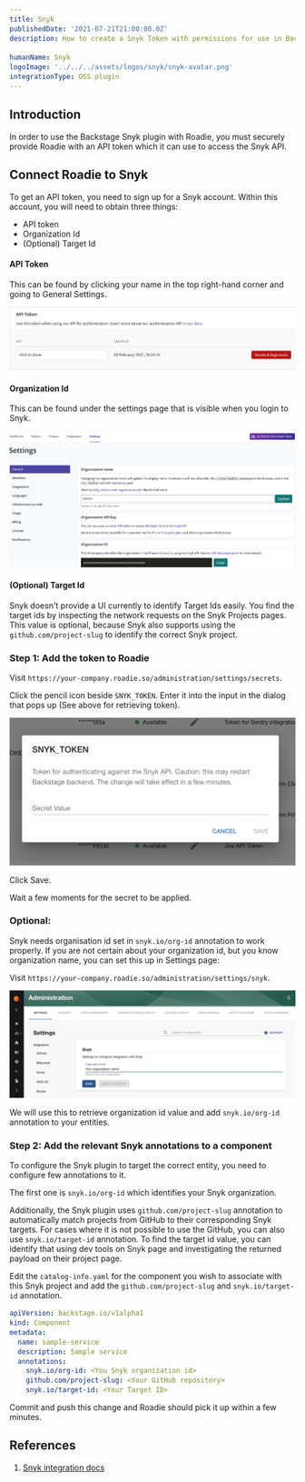 ```yaml
---
title: Snyk
publishedDate: '2021-07-21T21:00:00.0Z'
description: How to create a Snyk Token with permissions for use in Backstage and apply it to Roadie.

humanName: Snyk
logoImage: '../../../assets/logos/snyk/snyk-avatar.png'
integrationType: OSS plugin
---
```


## Introduction

In order to use the Backstage Snyk plugin with Roadie, you must securely provide Roadie with an API token which it can use to access the Snyk API.

## Connect Roadie to Snyk

To get an API token, you need to sign up for a Snyk account. Within this account, you will need to obtain three things:

 * API token
 * Organization Id
 * (Optional) Target Id

#### API Token

This can be found by clicking your name in the top right-hand corner and going to General Settings.

![API token for Snyk.](./api-token.png)

#### Organization Id

This can be found under the settings page that is visible when you login to Snyk.

![Organization Name Snyk.](./org.png)

#### (Optional) Target Id

Snyk doesn't provide a UI currently to identify Target Ids easily. You find the target ids by inspecting the network requests on the Snyk Projects pages. This value is optional, because Snyk also supports using the `github.com/project-slug` to identify the correct Snyk project. 


### Step 1: Add the token to Roadie

Visit `https://your-company.roadie.so/administration/settings/secrets`.

Click the pencil icon beside `SNYK_TOKEN`. Enter it into the input in the dialog that pops up (See above for retrieving token).

![a dialog box with an input called Secret Value. The Snyk token is pasted inside.](./secret.png)

Click Save.

Wait a few moments for the secret to be applied.

### Optional: 

Snyk needs organisation id set in `snyk.io/org-id` annotation to work properly. If you are not certain about your organization id, but you know organization name, you can set this up in Settings page:

Visit `https://your-company.roadie.so/administration/settings/snyk`.

![A text field with snyk org name.](./snyk-organisation-name-settings.png)

We will use this to retrieve organization id value and add `snyk.io/org-id` annotation to your entities.

### Step 2: Add the relevant Snyk annotations to a component

To configure the Snyk plugin to target the correct entity, you need to configure few annotations to it.

The first one is `snyk.io/org-id` which identifies your Snyk organization. 

Additionally, the Snyk plugin uses `github.com/project-slug` annotation to automatically match projects from GitHub to their corresponding Snyk targets. For cases where it is not possible to use the GitHub, you can also use `snyk.io/target-id` annotation. To find the target id value, you can identify that using dev tools on Snyk page and investigating the returned payload on their project page.

Edit the `catalog-info.yaml` for the component you wish to associate with this Snyk project and add the `github.com/project-slug` and `snyk.io/target-id` annotation.

```yaml
apiVersion: backstage.io/v1alpha1
kind: Component
metadata:
  name: sample-service
  description: Sample service
  annotations:
    snyk.io/org-id: <You Snyk organization id>
    github.com/project-slug: <Your GitHub repository>
    snyk.io/target-id: <Your Target ID>
```

Commit and push this change and Roadie should pick it up within a few minutes.

## References

1. [Snyk integration docs](https://snyk.io/blog/backstage-integration-with-the-snyk-api/)
